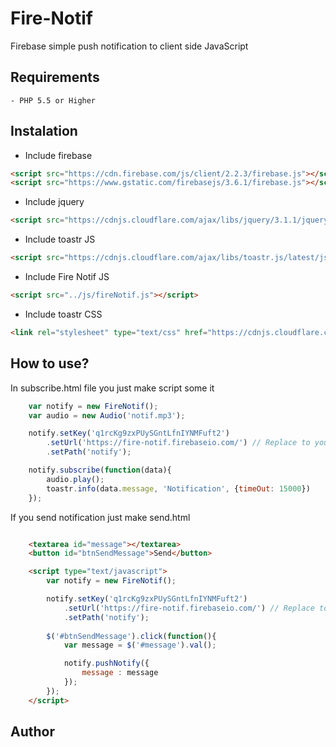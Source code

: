 
Fire-Notif
============


Firebase simple push notification to client side JavaScript 

Requirements
------------

	- PHP 5.5 or Higher


Instalation
-----------
* Include firebase 
```html
<script src="https://cdn.firebase.com/js/client/2.2.3/firebase.js"></script>
<script src="https://www.gstatic.com/firebasejs/3.6.1/firebase.js"></script>
```
	
* Include jquery 
```html
<script src="https://cdnjs.cloudflare.com/ajax/libs/jquery/3.1.1/jquery.min.js"></script>
```

* Include toastr JS 
```html
<script src="https://cdnjs.cloudflare.com/ajax/libs/toastr.js/latest/js/toastr.min.js"></script>
```

* Include Fire Notif JS 
```html	
<script src="../js/fireNotif.js"></script>
```


* Include toastr CSS 
```html
<link rel="stylesheet" type="text/css" href="https://cdnjs.cloudflare.com/ajax/libs/toastr.js/latest/css/toastr.min.css"> 
```

How to use?
-----------
In subscribe.html file you just make script some it

```js	
	var notify = new FireNotif();
    var audio = new Audio('notif.mp3');

    notify.setKey('q1rcKg9zxPUySGntLfnIYNMFuft2')
        .setUrl('https://fire-notif.firebaseio.com/') // Replace to your firebase app URL
        .setPath('notify');

    notify.subscribe(function(data){
        audio.play();
        toastr.info(data.message, 'Notification', {timeOut: 15000})
    });
```

If you send notification just make send.html

```html	

	<textarea id="message"></textarea>
	<button id="btnSendMessage">Send</button>

	<script type="text/javascript">
		var notify = new FireNotif();

		notify.setKey('q1rcKg9zxPUySGntLfnIYNMFuft2')
			.setUrl('https://fire-notif.firebaseio.com/') // Replace to your firebase app URL
			.setPath('notify');
		
		$('#btnSendMessage').click(function(){
			var message = $('#message').val();

	    	notify.pushNotify({
	    		message : message
	    	});
		});
	</script>
```

	
Author
-------

[@riidwansktrcks]:http://twitter.com/riidwansktrcks
